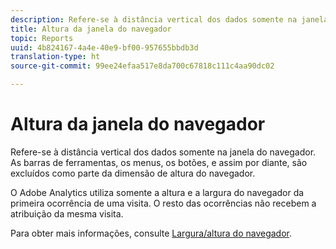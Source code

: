 ```yaml
---
description: Refere-se à distância vertical dos dados somente na janela do navegador. As barras de ferramentas, os menus, os botões, e assim por diante, são excluídos como parte da dimensão de altura do navegador.
title: Altura da janela do navegador
topic: Reports
uuid: 4b824167-4a4e-40e9-bf00-957655bbdb3d
translation-type: ht
source-git-commit: 99ee24efaa517e8da700c67818c111c4aa90dc02

---
```



# Altura da janela do navegador

Refere-se à distância vertical dos dados somente na janela do navegador. As barras de ferramentas, os menus, os botões, e assim por diante, são excluídos como parte da dimensão de altura do navegador.

O Adobe Analytics utiliza somente a altura e a largura do navegador da primeira ocorrência de uma visita. O resto das ocorrências não recebem a atribuição da mesma visita.

Para obter mais informações, consulte [Largura/altura do navegador](/help/components/c-variables/dimensionslist/browser-width.md).
